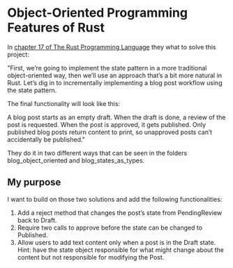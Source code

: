 # Object-Oriented Programming Features of Rust

In [chapter 17 of The Rust Programming Language](https://doc.rust-lang.org/book/ch17-00-oop.html) they what to solve this project:

"First, we’re going to implement the state pattern in a more traditional object-oriented way, then we’ll use an approach that’s a bit more natural in Rust. Let’s dig in to incrementally implementing a blog post workflow using the state pattern.

The final functionality will look like this:

A blog post starts as an empty draft.
When the draft is done, a review of the post is requested.
When the post is approved, it gets published.
Only published blog posts return content to print, so unapproved posts can’t accidentally be published."

They do it in two different ways that can be seen in the folders blog_object_oriented and blog_states_as_types.

## My purpose

I want to build on those two solutions and add the following functionalities:

1. Add a reject method that changes the post’s state from PendingReview back to Draft.
2. Require two calls to approve before the state can be changed to Published.
3. Allow users to add text content only when a post is in the Draft state. Hint: have the state object responsible for what might change about the content but not responsible for modifying the Post.
